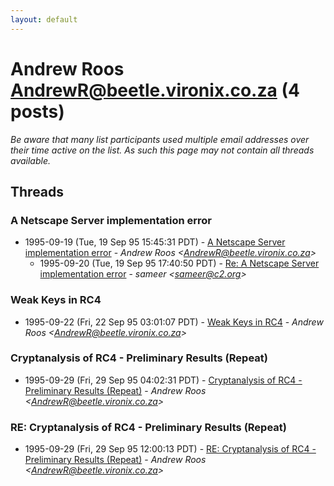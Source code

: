 ```yaml
---
layout: default
---
```


# Andrew Roos <AndrewR@beetle.vironix.co.za> (4 posts)

_Be aware that many list participants used multiple email addresses over their time active on the list. As such this page may not contain all threads available._

## Threads

### A Netscape Server implementation error
+ 1995-09-19 (Tue, 19 Sep 95 15:45:31 PDT) - [A Netscape Server implementation error](/archive/1995/09/c630868c7bf28f25e2e60a06f8b4d8b2f4a2674970e1852bdd6563da5535c6a3) - _Andrew Roos \<AndrewR@beetle.vironix.co.za\>_
  + 1995-09-20 (Tue, 19 Sep 95 17:40:50 PDT) - [Re: A Netscape Server implementation error](/archive/1995/09/cd1aaa4d905ff9ffaa3da0d38e5fb442bb9c245dd42260fcd98584dfc0fce577) - _sameer \<sameer@c2.org\>_

### Weak Keys in RC4
+ 1995-09-22 (Fri, 22 Sep 95 03:01:07 PDT) - [Weak Keys in RC4](/archive/1995/09/4bf28d7356309d4dd8e85a325b86acd69d4637e64e52d1cf9f942786c6ab480b) - _Andrew Roos \<AndrewR@beetle.vironix.co.za\>_

### Cryptanalysis of RC4 - Preliminary Results (Repeat)
+ 1995-09-29 (Fri, 29 Sep 95 04:02:31 PDT) - [Cryptanalysis of RC4 - Preliminary Results (Repeat)](/archive/1995/09/ff0bd38fc394f8b9a01fef3867b2f3c10599e6d3de780a6cb6242b1ad0274f98) - _Andrew Roos \<AndrewR@beetle.vironix.co.za\>_

### RE: Cryptanalysis of RC4 - Preliminary Results (Repeat)
+ 1995-09-29 (Fri, 29 Sep 95 12:00:13 PDT) - [RE: Cryptanalysis of RC4 - Preliminary Results (Repeat)](/archive/1995/09/673fddec5ba136a072ca6248518a9963525dda1b54ce9c31b6e5db20804d32b3) - _Andrew Roos \<AndrewR@beetle.vironix.co.za\>_

